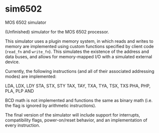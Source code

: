 # sim6502
MOS 6502 simulator

(Unfinished) simulator for the MOS 6502 processor.

This simulator uses a plugin memory system, in which reads and writes to memory are implemented using custom functions specified by client code (`read_fn` and `write_fn`). This simulates the existence of the address and data buses, and allows for memory-mapped I/O with a simulated external device.

Currently, the following instructions (and all of their associated addressing modes) are implemented:

LDA, LDX, LDY
STA, STX, STY
TAX, TAY, TXA, TYA, TSX, TXS
PHA, PHP, PLA, PLP
AND

BCD math is not implemented and functions the same as binary math (i.e. the flag is ignored by arithmetic instructions).

The final version of the simulator will include support for interrupts, compatibility flags, power-on/reset behavior, and an implementation of every instruction.
